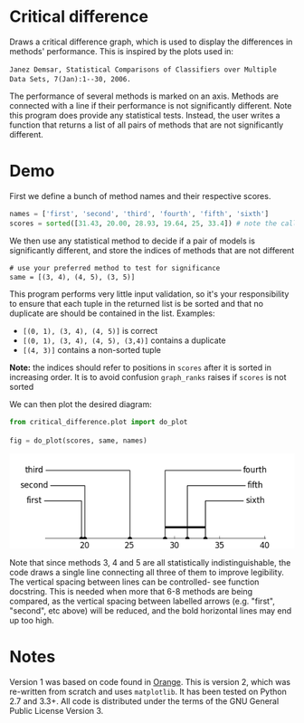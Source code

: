Critical difference
=======

Draws a critical difference graph, which is used to display  the differences in methods'
performance. This is inspired by the plots used in:

`Janez Demsar, Statistical Comparisons of Classifiers over Multiple Data Sets, 7(Jan):1--30, 2006. `

The performance of several methods is marked on an axis. Methods are connected with
 a line if their performance is not significantly different. Note this program does
 provide any statistical tests. Instead, the user writes a function that returns a
 list of all pairs of methods that are not significantly different.

Demo
=======

First we define a bunch of method names and their respective scores.
```python
names = ['first', 'second', 'third', 'fourth', 'fifth', 'sixth']
scores = sorted([31.43, 20.00, 28.93, 19.64, 25, 33.4]) # note the call to sorted

```
We then use any statistical method to decide if a pair of models is significantly 
different, and store the indices of methods that are not different
```
# use your preferred method to test for significance
same = [(3, 4), (4, 5), (3, 5)]
```
This program performs very little input validation, so it's your
responsibility to ensure that each tuple in the returned list is be sorted and
that no duplicate are should be contained in the list. Examples:
 - `[(0, 1), (3, 4), (4, 5)]` is correct
 - `[(0, 1), (3, 4), (4, 5), (3,4)]` contains a duplicate
 - `[(4, 3)]` contains a non-sorted tuple

**Note:** the indices should refer to positions in `scores`
after it is sorted in increasing order. It is to avoid confusion `graph_ranks`
raises if `scores` is not sorted

We can then plot the desired diagram:

```python
from critical_difference.plot import do_plot

fig = do_plot(scores, same, names)

```

![Screenshot 1](img/1.png "Example 1")


Note that since methods 3, 4 and 5 are all statistically indistinguishable, the code
draws a single line connecting all three of them to improve legibility. The vertical spacing
between lines can be controlled- see function docstring. This is needed when more that 6-8 methods are
being compared, as the vertical spacing between labelled arrows (e.g. "first", "second", etc above)
will be reduced, and the bold horizontal lines may end up too high.


Notes
====

Version 1 was based on code found in [Orange](https://bitbucket.org/biolab/orange/src/a4303110189426d004156ce053ddb35a410e428a/Orange/evaluation/scoring.py?fileviewer=file-view-default#scoring.py-2305).
This is version 2, which was re-written from scratch and uses `matplotlib`.
It has been tested on Python 2.7 and 3.3+. All code is distributed under the terms of
 the GNU General Public License Version 3.

